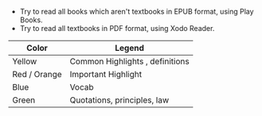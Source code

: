 
- Try to read all books which aren't textbooks in EPUB format, using Play Books.
- Try to read all textbooks in PDF format, using Xodo Reader.

| Color | Legend |
|---|---|
| Yellow | Common Highlights , definitions |
| Red / Orange | Important Highlight |
| Blue | Vocab |
| Green | Quotations, principles, law |


